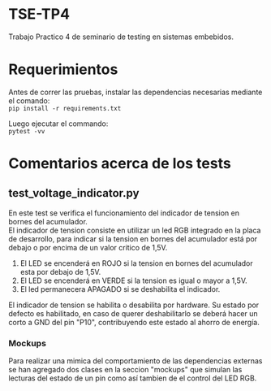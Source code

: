 # TSE-TP4
Trabajo Practico 4 de seminario de testing en sistemas embebidos.  

# Requerimientos  
Antes de correr las pruebas, instalar las dependencias necesarias mediante el comando:  
`pip install -r requirements.txt` 

Luego ejecutar el commando:  
`pytest -vv`  

# Comentarios acerca de los tests  
## test_voltage_indicator.py  
En este test se verifica el funcionamiento del indicador de tension en bornes del acumulador.  
El indicador de tension consiste en utilizar un led RGB integrado en la placa de desarrollo, para indicar si la tension en bornes del acumulador está por debajo o por encima de un valor critico de 1,5V.  
1.  El LED se encenderá en ROJO si la tension en bornes del acumulador esta por debajo de 1,5V.  
2.  El LED se encenderá en VERDE si la tension es igual o mayor a 1,5V.  
3.  El led permanecera APAGADO si se deshabilita el indicador.  

El indicador de tension se habilita o desabilita por hardware. Su estado por defecto es habilitado, en caso de querer deshabilitarlo se deberá hacer un corto a GND del pin "P10", contribuyendo este estado al ahorro de energía.  
### Mockups 
Para realizar una mimica del comportamiento de las dependencias externas se han agregado dos clases en la seccion "mockups" que simulan las lecturas del estado de un pin como así tambien de el control del LED RGB.  

